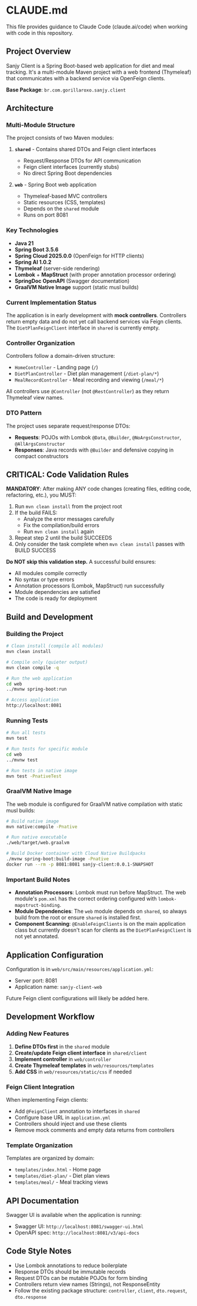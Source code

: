 # CLAUDE.md

This file provides guidance to Claude Code (claude.ai/code) when working with code in this repository.

## Project Overview

Sanjy Client is a Spring Boot-based web application for diet and meal tracking. It's a multi-module Maven project with a web frontend (Thymeleaf) that communicates with a backend service via OpenFeign clients.

**Base Package**: `br.com.gorillaroxo.sanjy.client`

## Architecture

### Multi-Module Structure

The project consists of two Maven modules:

1. **`shared`** - Contains shared DTOs and Feign client interfaces
   - Request/Response DTOs for API communication
   - Feign client interfaces (currently stubs)
   - No direct Spring Boot dependencies

2. **`web`** - Spring Boot web application
   - Thymeleaf-based MVC controllers
   - Static resources (CSS, templates)
   - Depends on the `shared` module
   - Runs on port 8081

### Key Technologies

- **Java 21**
- **Spring Boot 3.5.6**
- **Spring Cloud 2025.0.0** (OpenFeign for HTTP clients)
- **Spring AI 1.0.2**
- **Thymeleaf** (server-side rendering)
- **Lombok** + **MapStruct** (with proper annotation processor ordering)
- **SpringDoc OpenAPI** (Swagger documentation)
- **GraalVM Native Image** support (static musl builds)

### Current Implementation Status

The application is in early development with **mock controllers**. Controllers return empty data and do not yet call backend services via Feign clients. The `DietPlanFeignClient` interface in `shared` is currently empty.

### Controller Organization

Controllers follow a domain-driven structure:
- `HomeController` - Landing page (`/`)
- `DietPlanController` - Diet plan management (`/diet-plan/*`)
- `MealRecordController` - Meal recording and viewing (`/meal/*`)

All controllers use `@Controller` (not `@RestController`) as they return Thymeleaf view names.

### DTO Pattern

The project uses separate request/response DTOs:
- **Requests**: POJOs with Lombok `@Data`, `@Builder`, `@NoArgsConstructor`, `@AllArgsConstructor`
- **Responses**: Java records with `@Builder` and defensive copying in compact constructors

## CRITICAL: Code Validation Rules

**MANDATORY**: After making ANY code changes (creating files, editing code, refactoring, etc.), you MUST:

1. Run `mvn clean install` from the project root
2. If the build FAILS:
   - Analyze the error messages carefully
   - Fix the compilation/build errors
   - Run `mvn clean install` again
3. Repeat step 2 until the build SUCCEEDS
4. Only consider the task complete when `mvn clean install` passes with BUILD SUCCESS

**Do NOT skip this validation step.** A successful build ensures:
- All modules compile correctly
- No syntax or type errors
- Annotation processors (Lombok, MapStruct) run successfully
- Module dependencies are satisfied
- The code is ready for deployment

## Build and Development

### Building the Project

```bash
# Clean install (compile all modules)
mvn clean install

# Compile only (quieter output)
mvn clean compile -q

# Run the web application
cd web
../mvnw spring-boot:run

# Access application
http://localhost:8081
```

### Running Tests

```bash
# Run all tests
mvn test

# Run tests for specific module
cd web
../mvnw test

# Run tests in native image
mvn test -PnativeTest
```

### GraalVM Native Image

The web module is configured for GraalVM native compilation with static musl builds:

```bash
# Build native image
mvn native:compile -Pnative

# Run native executable
./web/target/web.graalvm

# Build Docker container with Cloud Native Buildpacks
./mvnw spring-boot:build-image -Pnative
docker run --rm -p 8081:8081 sanjy-client:0.0.1-SNAPSHOT
```

### Important Build Notes

- **Annotation Processors**: Lombok must run before MapStruct. The web module's `pom.xml` has the correct ordering configured with `lombok-mapstruct-binding`.
- **Module Dependencies**: The `web` module depends on `shared`, so always build from the root or ensure `shared` is installed first.
- **Component Scanning**: `@EnableFeignClients` is on the main application class but currently doesn't scan for clients as the `DietPlanFeignClient` is not yet annotated.

## Application Configuration

Configuration is in `web/src/main/resources/application.yml`:
- Server port: 8081
- Application name: `sanjy-client-web`

Future Feign client configurations will likely be added here.

## Development Workflow

### Adding New Features

1. **Define DTOs first** in the `shared` module
2. **Create/update Feign client interface** in `shared/client`
3. **Implement controller** in `web/controller`
4. **Create Thymeleaf templates** in `web/resources/templates`
5. **Add CSS** in `web/resources/static/css` if needed

### Feign Client Integration

When implementing Feign clients:
- Add `@FeignClient` annotation to interfaces in `shared`
- Configure base URL in `application.yml`
- Controllers should inject and use these clients
- Remove mock comments and empty data returns from controllers

### Template Organization

Templates are organized by domain:
- `templates/index.html` - Home page
- `templates/diet-plan/` - Diet plan views
- `templates/meal/` - Meal tracking views

## API Documentation

Swagger UI is available when the application is running:
- Swagger UI: `http://localhost:8081/swagger-ui.html`
- OpenAPI spec: `http://localhost:8081/v3/api-docs`

## Code Style Notes

- Use Lombok annotations to reduce boilerplate
- Response DTOs should be immutable records
- Request DTOs can be mutable POJOs for form binding
- Controllers return view names (Strings), not ResponseEntity
- Follow the existing package structure: `controller`, `client`, `dto.request`, `dto.response`
